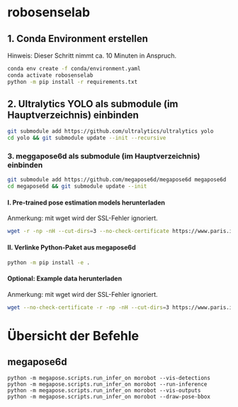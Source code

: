 # robosenselab

## 1. Conda Environment erstellen
Hinweis: Dieser Schritt nimmt ca. 10 Minuten in Anspruch.
```bash
conda env create -f conda/environment.yaml
conda activate robosenselab
python -m pip install -r requirements.txt
```

## 2. Ultralytics YOLO als submodule (im Hauptverzeichnis) einbinden 

```bash
git submodule add https://github.com/ultralytics/ultralytics yolo
cd yolo && git submodule update --init --recursive
```

### 3. meggapose6d als submodule (im Hauptverzeichnis) einbinden
```bash
git submodule add https://github.com/megapose6d/megapose6d megapose6d
cd megapose6d && git submodule update --init
```

#### I. Pre-trained pose estimation models herunterladen
Anmerkung: mit wget wird der SSL-Fehler ignoriert.
```bash
wget -r -np -nH --cut-dirs=3 --no-check-certificate https://www.paris.inria.fr/archive_ylabbeprojectsdata/megapose/megapose-models/ -P ./local_data/megapose-models
```


#### II. Verlinke Python-Paket aus megapose6d
```bash
python -m pip install -e .
```

#### Optional: Example data herunterladen
Anmerkung: mit wget wird der SSL-Fehler ignoriert.
```bash
wget --no-check-certificate -r -np -nH --cut-dirs=3 https://www.paris.inria.fr/archive_ylabbeprojectsdata/megapose/examples/ -P ./local_data/examples
```


# Übersicht der Befehle

## megapose6d
```
python -m megapose.scripts.run_infer_on morobot --vis-detections
python -m megapose.scripts.run_infer_on morobot --run-inference
python -m megapose.scripts.run_infer_on morobot --vis-outputs
python -m megapose.scripts.run_infer_on morobot --draw-pose-bbox
```

